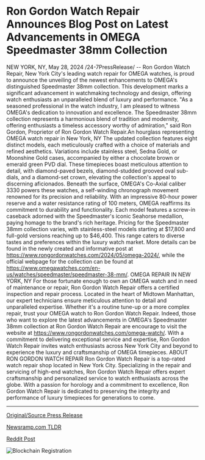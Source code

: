 # Ron Gordon Watch Repair Announces Blog Post on Latest Advancements in OMEGA Speedmaster 38mm Collection

NEW YORK, NY, May 28, 2024 /24-7PressRelease/ -- Ron Gordon Watch Repair, New York City's leading watch repair for OMEGA watches, is proud to announce the unveiling of the newest enhancements to OMEGA's distinguished Speedmaster 38mm collection. This development marks a significant advancement in watchmaking technology and design, offering watch enthusiasts an unparalleled blend of luxury and performance.  "As a seasoned professional in the watch industry, I am pleased to witness OMEGA's dedication to innovation and excellence. The Speedmaster 38mm collection represents a harmonious blend of tradition and modernity, offering enthusiasts a timeless accessory worthy of admiration," said Ron Gordon, Proprietor of Ron Gordon Watch Repair.An hourglass representing OMEGA watch repair in New York, NY  The updated collection features eight distinct models, each meticulously crafted with a choice of materials and refined aesthetics. Variations include stainless steel, Sedna Gold, or Moonshine Gold cases, accompanied by either a chocolate brown or emerald green PVD dial. These timepieces boast meticulous attention to detail, with diamond-paved bezels, diamond-studded grooved oval sub-dials, and a diamond-set crown, elevating the collection's appeal to discerning aficionados.  Beneath the surface, OMEGA's Co-Axial caliber 3330 powers these watches, a self-winding chronograph movement renowned for its precision and reliability. With an impressive 80-hour power reserve and a water resistance rating of 100 meters, OMEGA reaffirms its commitment to durability and functionality. Each model features a screw-in caseback adorned with the Speedmaster's iconic Seahorse medallion, paying homage to the brand's rich heritage.  Pricing for the Speedmaster 38mm collection varies, with stainless-steel models starting at $17,800 and full-gold versions reaching up to $46,400. This range caters to diverse tastes and preferences within the luxury watch market. More details can be found in the newly created and informative post at https://www.rongordonwatches.com/2024/05/omega-2024/, while the official webpage for the collection can be found at https://www.omegawatches.com/en-us/watches/speedmaster/speedmaster-38-mm/.  OMEGA REPAIR IN NEW YORK, NY  For those fortunate enough to own an OMEGA watch and in need of maintenance or repair, Ron Gordon Watch Repair offers a certified inspection and repair process. Located in the heart of Midtown Manhattan, our expert technicians ensure meticulous attention to detail and unparalleled expertise. Whether it's a routine tune-up or a more complex repair, trust your OMEGA watch to Ron Gordon Watch Repair.  Indeed, those who want to explore the latest advancements in OMEGA's Speedmaster 38mm collection at Ron Gordon Watch Repair are encourage to visit the website at https://www.rongordonwatches.com/omega-watch/. With a commitment to delivering exceptional service and expertise, Ron Gordon Watch Repair invites watch enthusiasts across New York City and beyond to experience the luxury and craftsmanship of OMEGA timepieces.  ABOUT RON GORDON WATCH REPAIR  Ron Gordon Watch Repair is a top-rated watch repair shop located in New York City. Specializing in the repair and servicing of high-end watches, Ron Gordon Watch Repair offers expert craftsmanship and personalized service to watch enthusiasts across the globe. With a passion for horology and a commitment to excellence, Ron Gordon Watch Repair is dedicated to preserving the integrity and performance of luxury timepieces for generations to come. 

---

[Original/Source Press Release](https://www.24-7pressrelease.com/press-release/511192/ron-gordon-watch-repair-announces-blog-post-on-latest-advancements-in-omega-speedmaster-38mm-collection)
                    

[Newsramp.com TLDR](https://newsramp.com/curated-news/ron-gordon-watch-repair-unveils-enhanced-omega-speedmaster-38mm-collection/9bdc51a2a568bb3321cf6991b8979331) 

 



[Reddit Post](https://www.reddit.com/r/newsramp/comments/1d2dir1/ron_gordon_watch_repair_unveils_enhanced_omega/) 



![Blockchain Registration](https://cdn.newsramp.app/24-7PressRelease/qrcode/245/28/lark4Weg.webp)